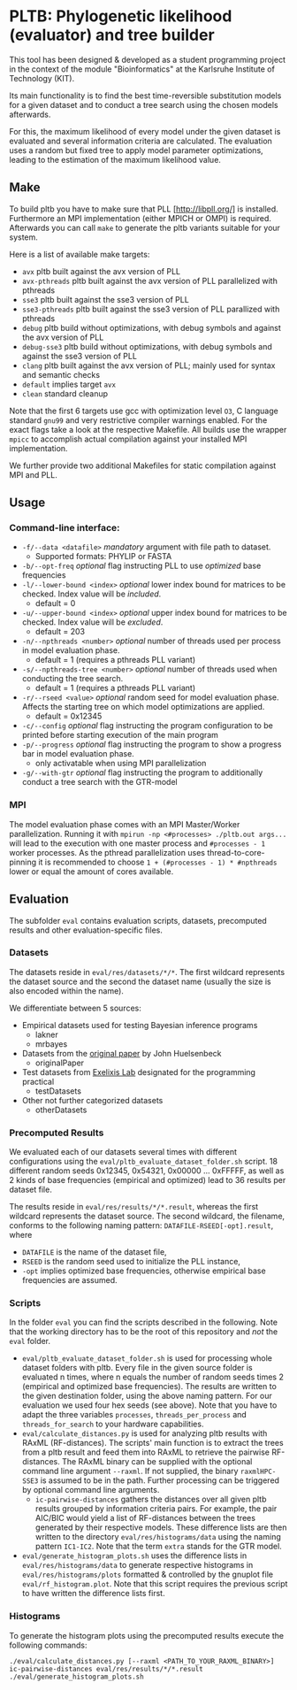 # PLTB: Phylogenetic likelihood (evaluator) and tree builder

This tool has been designed & developed as a student programming project
in the context of the module "Bioinformatics" at the Karlsruhe Institute of Technology (KIT).

Its main functionality is to find the best time-reversible substitution models
for a given dataset and to conduct a tree search using the chosen models afterwards.

For this, the maximum likelihood of every model under the given dataset is
evaluated and several information criteria are calculated.
The evaluation uses a random but fixed tree to apply model parameter optimizations,
leading to the estimation of the maximum likelihood value.

## Make

To build pltb you have to make sure that PLL [http://libpll.org/] is installed.
Furthermore an MPI implementation (either MPICH or OMPI) is required.
Afterwards you can call `make` to generate the pltb variants suitable for your system.

Here is a list of available make targets:
- `avx` pltb built against the avx version of PLL
- `avx-pthreads` pltb built against the avx version of PLL parallelized with pthreads
- `sse3` pltb built against the sse3 version of PLL
- `sse3-pthreads` pltb built against the sse3 version of PLL parallized with pthreads
- `debug` pltb build without optimizations, with debug symbols and against the avx version of PLL
- `debug-sse3` pltb build without optimizations, with debug symbols and against the sse3 version of PLL
- `clang` pltb built against the avx version of PLL; mainly used for syntax and semantic checks
- `default` implies target `avx`
- `clean` standard cleanup

Note that the first 6 targets use gcc with optimization level `O3`, C language standard `gnu99` and very restrictive compiler warnings enabled.
For the exact flags take a look at the respective Makefile.
All builds use the wrapper `mpicc` to accomplish actual compilation against your installed MPI implementation.

We further provide two additional Makefiles for static compilation against MPI and PLL.

## Usage

### Command-line interface:
- `-f/--data <datafile>`  *mandatory* argument with file path to dataset.
  - Supported formats: PHYLIP or FASTA
- `-b/--opt-freq` *optional* flag instructing PLL to use *optimized* base frequencies
- `-l/--lower-bound <index>` *optional* lower index bound for matrices to be checked. Index value will be *included*.
  - default = 0
- `-u/--upper-bound <index>` *optional* upper index bound for matrices to be checked. Index value will be *excluded*.
  - default = 203
- `-n/--npthreads <number>` *optional* number of threads used per process in model evaluation phase.
  - default = 1 (requires a pthreads PLL variant)
- `-s/--npthreads-tree <number>` *optional* number of threads used when conducting the tree search.
  - default = 1 (requires a pthreads PLL variant)
- `-r/--rseed <value>` *optional* random seed for model evaluation phase. Affects the starting tree on which model optimizations are applied.
  - default = 0x12345
- `-c/--config` *optional* flag instructing the program configuration to be printed before starting execution of the main program
- `-p/--progress` *optional* flag instructing the program to show a progress bar in model evaluation phase.
  - only activatable when using MPI parallelization
- `-g/--with-gtr` *optional* flag instructing the program to additionally conduct a tree search with the GTR-model

### MPI
The model evaluation phase comes with an MPI Master/Worker parallelization.
Running it with `mpirun -np <#processes> ./pltb.out args...` will lead to the execution with one master process and `#processes - 1` worker processes.
As the pthread parallelization uses thread-to-core-pinning it is recommended to choose `1 + (#processes - 1) * #npthreads` lower or equal the amount of cores available.

## Evaluation

The subfolder `eval` contains evaluation scripts, datasets, precomputed results and other evaluation-specific files.

### Datasets

The datasets reside in `eval/res/datasets/*/*`.
The first wildcard represents the dataset source and the second the dataset name (usually the size is also encoded within the name).

We differentiate between 5 sources:
* Empirical datasets used for testing Bayesian inference programs
  * lakner
  * mrbayes
* Datasets from the <a href=http://mbe.oxfordjournals.org/content/21/6/1123.abstract>original paper</a> by John Huelsenbeck
  * originalPaper
* Test datasets from <a href=http://exelixis-lab.org>Exelixis Lab</a> designated for the programming practical
  * testDatasets
* Other not further categorized datasets
  * otherDatasets

### Precomputed Results

We evaluated each of our datasets several times with different configurations using the `eval/pltb_evaluate_dataset_folder.sh` script.
18 different random seeds 0x12345, 0x54321, 0x00000 ... 0xFFFFF, as well as 2 kinds of base frequencies (empirical and optimized) lead to 36 results per dataset file.

The results reside in `eval/res/results/*/*.result`, whereas the first wildcard represents the dataset source.
The second wildcard, the filename, conforms to the following naming pattern: `DATAFILE-RSEED[-opt].result`, where
* `DATAFILE` is the name of the dataset file,
* `RSEED` is the random seed used to initialize the PLL instance,
* `-opt` implies optimized base frequencies, otherwise empirical base frequencies are assumed.

### Scripts

In the folder `eval` you can find the scripts described in the following.
Note that the working directory has to be the root of this repository and _not_ the `eval` folder.
* `eval/pltb_evaluate_dataset_folder.sh` is used for processing whole dataset folders with pltb.
Every file in the given source folder is evaluated n times, where n equals the number of random seeds times 2 (empirical and optimized base frequencies).
The results are written to the given destination folder, using the above naming pattern.
For our evaluation we used four hex seeds (see above).
Note that you have to adapt the three variables `processes`, `threads_per_process` and `threads_for_search` to your
hardware capabilities.
* `eval/calculate_distances.py` is used for analyzing pltb results with RAxML (RF-distances).
The scripts' main function is to extract the trees from a pltb result and feed them into RAxML to retrieve the pairwise RF-distances.
The RAxML binary can be supplied with the optional command line argument `--raxml`.
If not supplied, the binary `raxmlHPC-SSE3` is assumed to be in the path.
Further processing can be triggered by optional command line arguments.
  * `ic-pairwise-distances` gathers the distances over all given pltb results grouped by information criteria pairs.
  For example, the pair AIC/BIC would yield a list of RF-distances between the trees generated by their respective models.
  These difference lists are then written to the directory `eval/res/histograms/data` using the naming pattern `IC1-IC2`.
  Note that the term `extra` stands for the GTR model.
* `eval/generate_histogram_plots.sh` uses the difference lists in `eval/res/histograms/data` to generate respective histograms in `eval/res/histograms/plots` formatted & controlled by the gnuplot file `eval/rf_histogram.plot`.
Note that this script requires the previous script to have written the difference lists first.

### Histograms

To generate the histogram plots using the precomputed results execute the following commands:

```SHELL
./eval/calculate_distances.py [--raxml <PATH_TO_YOUR_RAXML_BINARY>] ic-pairwise-distances eval/res/results/*/*.result
./eval/generate_histogram_plots.sh
```
